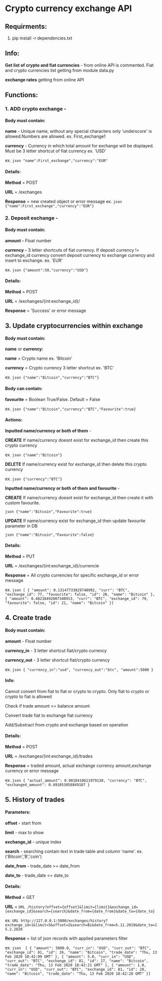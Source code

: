 # Crypto currency exchange API

## Requirments:
1. pip install -r dependencies.txt

## Info:
**Get list of crypto and fiat currencies** - from online API is commented.
Fiat and crypto currencies list getting from module data.py

**exchange rates** getting from online API

## Functions:
### 1. ADD crypto exchange - 
#### Body must contain:

**name** - Unique name, without any special characters only 'underscore' is allowed.Numbers are allowed. ex. First_exchange1

**currency** - Currency in which total amount for exchange will be displayed. Must be 3 letter shortcut of fiat currency ex. 'USD'

ex. ```json "name":First_exchange","currency":"EUR" ```

#### Details:

**Method** = POST

**URL** = /exchanges

**Response** = new created object or error message ex. ```json {"name":First_exchange","currency":"EUR"}```


### 2. Deposit exchange -
#### Body must contain:

**amount -** Float number

**currency -** 3 letter shortcuts of fiat currency. If deposit currency != exchange_id currency convert deposit currency to exchange currency and insert to exchange. ex. 'EUR'     

ex. ```json {"amount":50,"currency":"USD"} ```

#### Details:

**Method** = POST

**URL** = /exchanges/{int:exchange_id}/

**Response** = 'Success' or error message


## 3. Update cryptocurrencies within exchange
#### Body must contain:
**name** or **currency:**

**name** = Crypto name ex. 'Bitcoin'

**currency** = Crypto currency 3 letter shortcut ex. 'BTC'

ex. ```json {"name":"Bitcoin","currency":"BTC"} ```

#### Body can contain:
**favourite** = Boolean True/False. Default = False

ex. ```json {"name":"Bitcoin","currency":"BTC","Favourite":true} ```

#### Actions:
**Inputted name/currency or both of them** - 

**CREATE** If name/currency doesnt exist for exchange_id then create this crypto currency

ex. ```json {"name":"Bitcoin"} ```

**DELETE** If name/currency exist for exchange_id then delete this crypto currency

ex. ```json {"currency":"BTC"} ```

**Inputted name/currency or both of them and favourite** -


**CREATE** If name/currency doesnt exist for exchange_id then create it with custom favourite.

```json {"name":"Bitcoin","Favourite":true} ```

**UPDATE** If name/currency exist for exchange_id then update favourite parameter in DB

```json {"name":"Bitcoin","Favourite":false} ```

#### Details:

**Method** = PUT

**URL** = /exchanges/{int:exchange_id}/currencie

**Response** = All crypto currencies for specific exchange_id or error message

ex. ```json [
  {
    "amount": 0.13147733829748992,
    "curr": "BTC",
    "exchange_id": 77,
    "favourite": false,
    "id": 20,
    "name": "Bitcoin"
  },
  {
    "amount": 0.48218492007340913,
    "curr": "BTC",
    "exchange_id": 79,
    "favourite": false,
    "id": 21,
    "name": "Bitcoin"
  }]```

## 4. Create trade
#### Body must contain:

**amount** - Float number

**currency_in** - 3 letter shortcut fiat/crypto currency

**currency_out** - 3 letter shortcut fiat/crypto currency 

ex. ```json {
	"currency_in":"usd",
	"currency_out":"btc",
	"amount":5000
}```

#### Info:
Cannot convert from fiat to fiat or crypto to crypto. Only fiat to crypto or crypto to fiat is allowed

Check if trade amount <= balance amount

Convert trade fiat to exchange fiat currency

Add/Substract from crypto and exchange based on operation

#### Details:

**Method** = POST

**URL** = /exchanges/{int:exchange_id}/trades

**Response** = traded amount, actual exchange currency amount,exchange currency or error message

ex. ```json {
    "actual_amount": 0.9818410621979138,
    "currency": "BTC",
    "exchanged_amount": 0.491053058849187
}```

## 5. History of trades
#### Parameters:
**offset** - start from

**limit** - max to show

**exchange_id** - unique index

**search** - searching contain text in trade table and column 'name'. ex. ('Bitcoin','B','coin')

**date_from** - trade_date >= date_from

**date_to**  - trade_date <= date_to

#### Details:

**Method** = GET

**URL** = ```URL /history?offset={offset}&limit={limit}&exchange_id={exchange_id}&search={search}&date_from={date_from}&date_to={date_to}```

ex. ```URL http://127.0.0.1:5000/exchanges/history?exchange_id=1&limit=5&offset=2&search=Bi&date_from=5.11.2019&date_to=15.2.2020```

**Response** = list of json records with applied parameters filter

ex. ```json  [
  {
    "amount": 5000.0,
    "curr_in": "USD",
    "curr_out": "BTC",
    "exchange_id": 81,
    "id": 26,
    "name": "Bitcoin",
    "trade_date": "Thu, 13 Feb 2020 18:42:09 GMT"
  },
  {
    "amount": 5.0,
    "curr_in": "USD",
    "curr_out": "BTC",
    "exchange_id": 81,
    "id": 27,
    "name": "Bitcoin",
    "trade_date": "Thu, 13 Feb 2020 18:42:21 GMT"
  },
  {
    "amount": 1.0,
    "curr_in": "USD",
    "curr_out": "BTC",
    "exchange_id": 81,
    "id": 28,
    "name": "Bitcoin",
    "trade_date": "Thu, 13 Feb 2020 18:42:28 GMT"
  }]```



